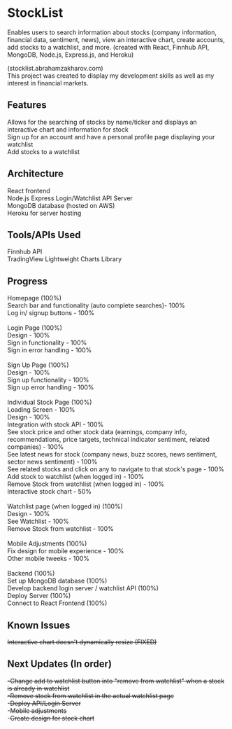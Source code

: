 # StockList
Enables users to search information about stocks (company information, financial data, sentiment, news), view an interactive chart, create accounts, add stocks to a watchlist, and more. (created with React, Finnhub API, MongoDB, Node.js, Express.js, and Heroku)

(stocklist.abrahamzakharov.com)\
This project was created to display my development skills as well as my interest in financial markets.

## Features

Allows for the searching of stocks by name/ticker and displays an interactive chart and information for stock \
Sign up for an account and have a personal profile page displaying your watchlist \
Add stocks to a watchlist

## Architecture

React frontend\
Node.js Express Login/Watchlist API Server\
MongoDB database (hosted on AWS)\
Heroku for server hosting

## Tools/APIs Used

Finnhub API \
TradingView Lightweight Charts Library

## Progress
Homepage (100%)\
Search bar  and functionality (auto complete searches)- 100%\
Log in/ signup buttons - 100%\
\
Login Page (100%)\
Design - 100%\
Sign in functionality - 100%\
Sign in error handling - 100%\
\
Sign Up Page (100%)\
Design - 100%\
Sign up functionality - 100%\
Sign up error handling - 100%\
\
Individual Stock Page (100%)\
Loading Screen - 100%\
Design - 100%\
Integration with stock API - 100%\
See stock price and other stock data (earnings, company info, recommendations, price targets, technical indicator sentiment, related companies) - 100%\
See latest news for stock (company news, buzz scores, news sentiment, sector news sentiment) - 100%\
See related stocks and click on any to navigate to that stock's page - 100%\
Add stock to watchlist (when logged in) - 100%\
Remove Stock from watchlist (when logged in) - 100%\
Interactive stock chart - 50%\
\
Watchlist page (when logged in) (100%)\
Design - 100%\
See Watchlist - 100%\
Remove Stock from watchlist - 100%\
\
Mobile Adjustments (100%)\
Fix design for mobile experience - 100%\
Other mobile tweeks - 100%\
\
Backend (100%)\
Set up MongoDB database (100%)\
Develop backend login server / watchlist API (100%)\
Deploy Server (100%)\
Connect to React Frontend (100%)

## Known Issues
~~Interactive chart doesn't dynamically resize (FIXED)~~

## Next Updates (In order)
~~-Change add to watchlist button into "remove from watchlist" when a stock is already in watchlist~~\
~~-Remove stock from watchlist in the actual watchlist page~~\
-~~Deploy API/Login Server~~\
-~~Mobile adjustments~~\
-~~Create design for stock chart~~
